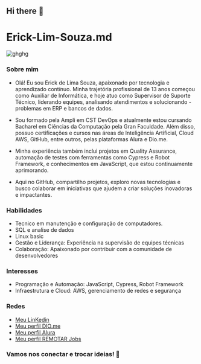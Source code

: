 ## Hi there 👋

<!--
**Erick-Lim-Souza/Erick-Lim-Souza** is a ✨ _special_ ✨ repository because its `README.md` (this file) appears on your GitHub profile.

Here are some ideas to get you started:

- 🔭 I’m currently working on ...
- 🌱 I’m currently learning ...
- 👯 I’m looking to collaborate on ...
- 🤔 I’m looking for help with ...
- 💬 Ask me about ...
- 📫 How to reach me: ...
- 😄 Pronouns: ...
- ⚡ Fun fact: ...
-->
# Erick-Lim-Souza.md


![ghghg](https://github.com/user-attachments/assets/32d21b35-4bb2-4438-b5d5-c7689ff541d6)

### Sobre mim

- Olá! Eu sou Erick de Lima Souza, apaixonado por tecnologia e aprendizado contínuo. Minha trajetória profissional de 13 anos começou como Auxiliar de Informática, e hoje atuo como Supervisor de Suporte Técnico, liderando equipes, analisando atendimentos e solucionando - problemas em ERP e bancos de dados.

- Sou formado pela Ampli em CST DevOps e atualmente estou cursando Bacharel em Ciências da Computação pela Gran Faculdade. Além disso, possuo certificações e cursos nas áreas de Inteligência Artificial, Cloud AWS, GitHub, entre outros, pelas plataformas Alura e Dio.me.

- Minha experiência também inclui projetos em Quality Assurance, automação de testes com ferramentas como Cypress e Robot Framework, e conhecimentos em JavaScript, que estou continuamente aprimorando.

- Aqui no GitHub, compartilho projetos, exploro novas tecnologias e busco colaborar em iniciativas que ajudem a criar soluções inovadoras e impactantes.

### Habilidades
- Tecnico em manutenção e configuração de computadores.
- SQL e analise de dados
- Linux basic
- Gestão e Liderança: Experiência na supervisão de equipes técnicas
- Colaboração: Apaixonado por contribuir com a comunidade de desenvolvedores


### Interesses

- Programação e Automação: JavaScript, Cypress, Robot Framework
- Infraestrutura e Cloud: AWS, gerenciamento de redes e segurança


### Redes

- [Meu LinKedin](https://www.linkedin.com/in/erick-souza-70404686/ "Meu LinKedin")
- [Meu perfil DIO.me](https://www.dio.me/users/erickdelimasouza "Meu perfil DIO.me")
- [Meu perfil Alura](https://cursos.alura.com.br/user/erickdelimasouza)
- [Meu perfil REMOTAR Jobs](https://remotar.com.br/user-profile/ericksouza)

### Vamos nos conectar e trocar ideias! 🚀


